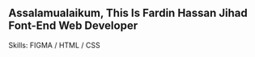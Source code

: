  Assalamualaikum, This Is Fardin Hassan Jihad
 Font-End Web Developer
 --------------------------------------------------------
Skills: FIGMA / HTML / CSS

